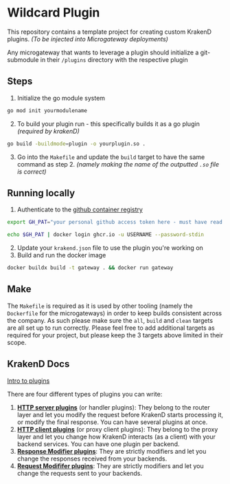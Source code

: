 # Wildcard Plugin

This repository contains a template project for creating custom KrakenD plugins. _(To be injected into Microgateway deployments)_

Any microgateway that wants to leverage a plugin should initialize a git-submodule in their `/plugins` directory with the respective plugin

## Steps

1. Initialize the go module system

```sh
go mod init yourmodulename
```

2. To build your plugin run - this specifically builds it as a go plugin _(required by krakenD)_

```sh
go build -buildmode=plugin -o yourplugin.so .
```

3. Go into the `Makefile` and update the `build` target to have the same command as step 2. _(namely making the name of
   the outputted `.so` file is correct)_

## Running locally

1. Authenticate to the [github container registry](https://docs.github.com/en/packages/working-with-a-github-packages-registry/working-with-the-container-registry#authenticating-to-the-container-registry)
```sh
export GH_PAT="your personal github access token here - must have read packages scope at a minimum"

echo $GH_PAT | docker login ghcr.io -u USERNAME --password-stdin
```

2. Update your `krakend.json` file to use the plugin you're working on
3. Build and run the docker image
```sh
docker buildx build -t gateway . && docker run gateway
```

## Make

The `Makefile` is required as it is used by other tooling (namely the `Dockerfile` for the microgateways) in order to
keep builds consistent across the company. As such please make sure the `all`, `build` and `clean` targets are all set
up to run correctly. Please feel free to add additional targets as required for your project, but please keep the 3
targets above limited in their scope.

## KrakenD Docs

[Intro to plugins](https://www.krakend.io/docs/extending/introduction/)

There are four different types of plugins you can write:

1. **[HTTP server plugins](https://www.krakend.io/docs/extending/http-server-plugins/)** (or handler plugins): They belong to the router layer and let you modify the request before KrakenD starts processing it, or modify the final response. You can have several plugins at once.
2. **[HTTP client plugins](https://www.krakend.io/docs/extending/http-client-plugins/)** (or proxy client plugins): They belong to the proxy layer and let you change how KrakenD interacts (as a client) with your backend services. You can have one plugin per backend.
3. **[Response Modifier plugins](https://www.krakend.io/docs/extending/plugin-modifiers/)**: They are strictly modifiers and let you change the responses received from your backends.
4. **[Request Modififer plugins](https://www.krakend.io/docs/extending/plugin-modifiers/)**: They are strictly modifiers and let you change the requests sent to your backends.
